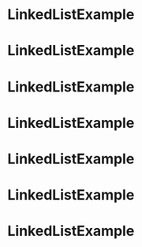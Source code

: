 # LinkedListExample
# LinkedListExample
# LinkedListExample
# LinkedListExample
# LinkedListExample
# LinkedListExample
# LinkedListExample
